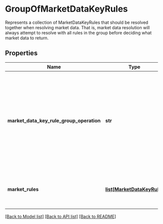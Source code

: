 # GroupOfMarketDataKeyRules

Represents a collection of MarketDataKeyRules that should be resolved together when resolving market data.  That is, market data resolution will always attempt to resolve with all rules in the group  before deciding what market data to return.

## Properties
Name | Type | Description | Notes
------------ | ------------- | ------------- | -------------
**market_data_key_rule_group_operation** | **str** | The operation that will be used to process the collection of market data items and failures found on resolution  into a single market data item or failure to be used. | 
**market_rules** | [**list[MarketDataKeyRule]**](MarketDataKeyRule.md) | The rules that should be grouped together in market data resolution. | 

[[Back to Model list]](../README.md#documentation-for-models) [[Back to API list]](../README.md#documentation-for-api-endpoints) [[Back to README]](../README.md)


